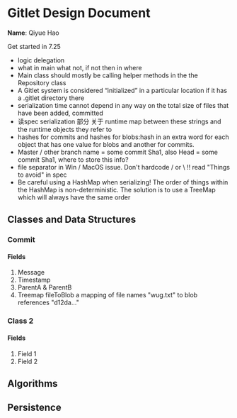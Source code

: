 # Gitlet Design Document

**Name**: Qiyue Hao

Get started in 7.25
- logic delegation
- what in main what not, if not then in where
- Main class should mostly be calling helper methods in the the Repository class
-  A Gitlet system is considered “initialized” in a particular location if it has a .gitlet directory there
- serialization time cannot depend in any way on the total size of files that have been added, committed
- 读spec serialization 部分 关于 runtime map between these strings and the runtime objects they refer to
- hashes for commits and hashes for blobs:hash in an extra word for each object that has one value for blobs and another for commits.
- Master / other branch name = some commit Sha1, also Head = some commit Sha1, where to store this info?
- file separator in Win / MacOS issue. Don't hardcode / or \ !! read "Things to avoid" in spec
- Be careful using a HashMap when serializing! The order of things within the HashMap is non-deterministic.
   The solution is to use a TreeMap which will always have the same order
## Classes and Data Structures

### Commit

#### Fields

1. Message
2. Timestamp
3. ParentA & ParentB
4. Treemap fileToBlob
   a mapping of file names "wug.txt" to blob references "d12da..."


### Class 2

#### Fields

1. Field 1
2. Field 2


## Algorithms

## Persistence

